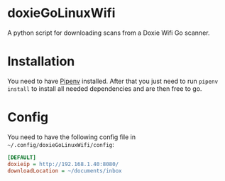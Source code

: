 # doxieGoLinuxWifi
A python script for downloading scans from a Doxie Wifi Go scanner.

# Installation
You need to have [Pipenv](https://github.com/pypa/pipenv) installed.
After that you just need to run `pipenv install` to install all needed dependencies and are then free to go.

# Config
You need to have the following config file in `~/.config/doxieGoLinuxWifi/config`:

```ini
[DEFAULT]
doxieip = http://192.168.1.40:8080/
downloadLocation = ~/documents/inbox
```
